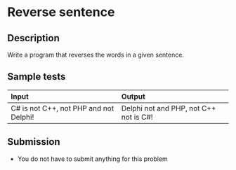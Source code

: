 # Reverse sentence

## Description
Write a program that reverses the words in a given sentence.

## Sample tests

| Input                                  | Output                                 |
|:---------------------------------------|:---------------------------------------|
| C# is not C++, not PHP and not Delphi! | Delphi not and PHP, not C++ not is C#! |

## Submission
- You do not have to submit anything for this problem